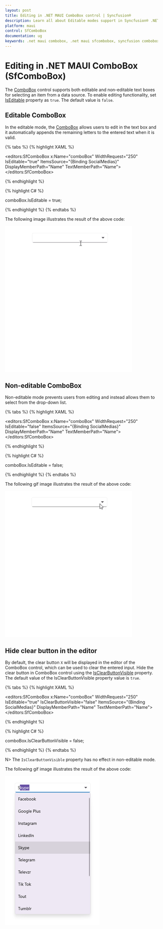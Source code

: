 ```yaml
---
layout: post
title: Editing in .NET MAUI ComboBox control | Syncfusion®
description: Learn all about Editable modes support in Syncfusion® .NET MAUI ComboBox (SfComboBox) control and more here.
platform: maui
control: SfComboBox
documentation: ug
keywords: .net maui combobox, .net maui sfcombobox, syncfusion combobox, combobox maui, .net maui dropdown list, .net maui select menu.
---
```


# Editing in .NET MAUI ComboBox (SfComboBox)

The [ComboBox](https://help.syncfusion.com/cr/maui/Syncfusion.Maui.Inputs.SfComboBox.html) control supports both editable and non-editable text boxes for selecting an item from a data source. To enable editing functionality, set [IsEditable](https://help.syncfusion.com/cr/maui/Syncfusion.Maui.Inputs.SfComboBox.html#Syncfusion_Maui_Inputs_SfComboBox_IsEditable) property as `true`. The default value is `false`.

## Editable ComboBox

In the editable mode, the [ComboBox](https://help.syncfusion.com/cr/maui/Syncfusion.Maui.Inputs.SfComboBox.html) allows users to edit in the text box and it automatically appends the remaining letters to the entered text when it is valid.

{% tabs %}
{% highlight XAML %}

<editors:SfComboBox x:Name="comboBox"
                    WidthRequest="250"
                    IsEditable="true"
                    ItemsSource="{Binding SocialMedias}"
                    DisplayMemberPath="Name"
                    TextMemberPath="Name">
</editors:SfComboBox>

{% endhighlight %}

{% highlight C# %}

comboBox.IsEditable = true;

{% endhighlight %}
{% endtabs %}

The following image illustrates the result of the above code:

![.NET MAUI ComboBox choose item using editing](Images/Editing/EditableMode.gif)

## Non-editable ComboBox

Non-editable mode prevents users from editing and instead allows them to select from the drop-down list.

{% tabs %}
{% highlight XAML %}

<editors:SfComboBox x:Name="comboBox"
                    WidthRequest="250"
                    IsEditable="false"
                    ItemsSource="{Binding SocialMedias}"
                    DisplayMemberPath="Name"
                    TextMemberPath="Name">
</editors:SfComboBox>

{% endhighlight %}

{% highlight C# %}

comboBox.IsEditable = false;

{% endhighlight %}
{% endtabs %}

The following gif image illustrates the result of the above code:

![.NET MAUI ComboBox choose item using non editing mode](Images/Editing/NonEditableMode.gif)

## Hide clear button in the editor

By default, the clear button `X` will be displayed in the editor of the ComboBox control, which can be used to clear the entered input. Hide the clear button in ComboBox control using the [IsClearButtonVisible](https://help.syncfusion.com/cr/maui/Syncfusion.Maui.Core.SfDropdownEntry.html#Syncfusion_Maui_Core_SfDropdownEntry_IsClearButtonVisibleProperty) property. The default value of the IsClearButtonVisible property value is `true`.

{% tabs %}
{% highlight XAML %}

<editors:SfComboBox x:Name="comboBox"
                    WidthRequest="250"
                    IsEditable="true"
                    IsClearButtonVisible="false"
                    ItemsSource="{Binding SocialMedias}"
                    DisplayMemberPath="Name"
                    TextMemberPath="Name">
</editors:SfComboBox>

{% endhighlight %}

{% highlight C# %}

comboBox.IsClearButtonVisible = false;

{% endhighlight %}
{% endtabs %}

N> The `IsClearButtonVisible` property has no effect in non-editable mode.

The following gif image illustrates the result of the above code:

![.NET MAUI ComboBox clear button visibility](Images/Editing/IsClearButtonVisible.png)
